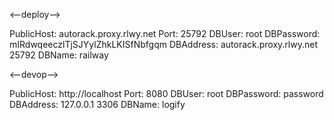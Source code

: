 <--deploy-->

PublicHost: autorack.proxy.rlwy.net
Port: 25792
DBUser: root
DBPassword: mIRdwqeeczlTjSJYylZhkLKISfNbfgqm
DBAddress: autorack.proxy.rlwy.net 25792
DBName: railway

<--devop-->

PublicHost: http://localhost
Port: 8080
DBUser: root
DBPassword: password
DBAddress: 127.0.0.1 3306
DBName: logify
